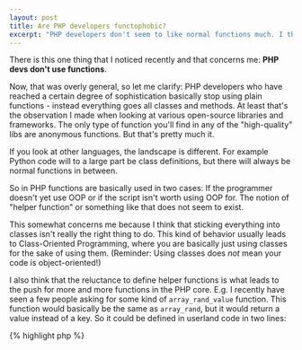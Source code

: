 ```yaml
---
layout: post
title: Are PHP developers functophobic?
excerpt: "PHP developers don't seem to like normal functions much. I think that this is related to the one-to-one class to file mapping that PHP has inherited from Java."
---
```

There is this one thing that I noticed recently and that concerns me: **PHP devs don't use functions**.

Now, that was overly general, so let me clarify: PHP developers who have reached a certain degree of sophistication
basically stop using plain functions - instead everything goes all classes and methods. At least that's the observation
I made when looking at various open-source libraries and frameworks. The only type of function you'll find in any of the
"high-quality" libs are anonymous functions. But that's pretty much it.

If you look at other languages, the landscape is different. For example Python code will to a large part be class
definitions, but there will always be normal functions in between.

So in PHP functions are basically used in two cases: If the programmer doesn't yet use OOP or if the script isn't worth
using OOP for. The notion of "helper function" or something like that does not seem to exist.

This somewhat concerns me because I think that sticking everything into classes isn't really the right thing to do. This
kind of behavior usually leads to Class-Oriented Programming, where you are basically just using classes for the sake of
using them. (Reminder: Using classes does *not* mean your code is object-oriented!)

I also think that the reluctance to define helper functions is what leads to the push for more and more functions in the
PHP core. E.g. I recently have seen a few people asking for some kind of `array_rand_value` function. This function
would basically be the same as `array_rand`, but it would return a value instead of a key. So it could be defined in
userland code in two lines:

{% highlight php %}
<?php
function array_rand_value(array $array) {
    if (empty($array)) return null;
    return $array[array_rand($array)];
}
{% endhighlight %}

This is a tiny small function that you can easily define yourself. But then arises what I think is the main problem:
Where should you put it? How do I incorporate it with the autoloader?

PHP to large parts inherited the Java OOP model and one thing that came with it is having a one-to-one mapping between
classes and files. PHP does not enforce this, but it is a very common convention. PHP's autoloading support and the
PSR-0 standard are emphasizing this further.

Other languages similar to PHP do not have this convention. For example in Python it is very normal to define multiple
related classes and functions in one file. In Python a file is rather a module, i.e. a group of related components. In
such a setup it is obviously much easier to define small functions in between.

Generally I think that the one-to-one file mapping so common in PHP is problematic. Apart from making it hard to use
functions it also adds an additional cost to creating small classes:

Object oriented programming done right usually leads to a large number of small classes. This is great for code reuse,
maintainability and testing.

But in PHP you have to create a new file for every one of those classes. And this is really getting in my way. I'd have
no problem batch-defining ten tiny classes in one file. But I feel like creating ten distinct files for them is
counterproductive (and hampers maintainability).

Another tangentially related "standard" practice I feel badly about is the excessive use of doccomments. In most cases
phpdoc comments just comment the obvious - at the same increasing the code size by a factor of two or three. I have no
problem with doccomments *where necessary*, but in most cases (at least with well designed code) the behavior should be
obvious from the method and parameter names.

So, basically, what I'm thinking about here is being more "compact": Instead of defining a file for every class, put
related (smaller) classes into one file. Instead of defining a class for everything, just use a function. Instead of
cluttering the code with lots of useless doccomments, just leave them out unless really necessary.

But it's just a thought ;) Maybe I got it all wrong.